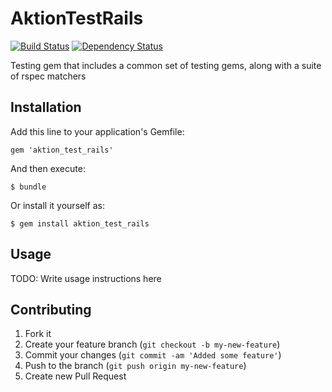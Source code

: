 # AktionTestRails

[![Build Status](https://secure.travis-ci.org/AktionLab/aktion_test_rails.png?branch=master)](https://travis-ci.org/AktionLab/aktion_test_rails)
[![Dependency Status](https://gemnasium.com/AktionLab/aktion_test_rails.png)](https://gemnasium.com/AktionLab/aktion_test_rails)

Testing gem that includes a common set of testing gems, along with a suite of rspec matchers

## Installation

Add this line to your application's Gemfile:

    gem 'aktion_test_rails'

And then execute:

    $ bundle

Or install it yourself as:

    $ gem install aktion_test_rails

## Usage

TODO: Write usage instructions here

## Contributing

1. Fork it
2. Create your feature branch (`git checkout -b my-new-feature`)
3. Commit your changes (`git commit -am 'Added some feature'`)
4. Push to the branch (`git push origin my-new-feature`)
5. Create new Pull Request

